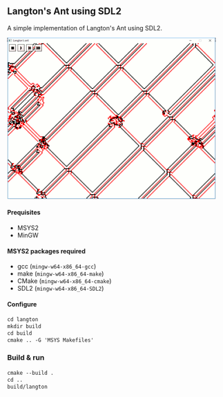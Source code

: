 ## Langton's Ant using SDL2 ##

A simple implementation of Langton's Ant using SDL2.

![Screenshot](./anim-v1.1.gif)

#### Prequisites ####

- MSYS2
- MinGW

#### MSYS2 packages required ####

- gcc (`mingw-w64-x86_64-gcc`)
- make (`mingw-w64-x86_64-make`)
- CMake (`mingw-w64-x86_64-cmake`)
- SDL2 (`mingw-w64-x86_64-SDL2`)

#### Configure ###

    cd langton
    mkdir build
    cd build
    cmake .. -G 'MSYS Makefiles'

### Build & run ###

    cmake --build .
    cd ..
    build/langton
